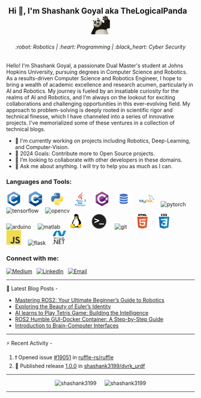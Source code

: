 <h2 align="center">Hi 👋, I'm Shashank Goyal aka TheLogicalPanda &nbsp;&nbsp; <img src="https://github.com/shashank3199/shashank3199/blob/master/.data/panda_waving.gif" width="50" height="50"/></h1>
<h6 align="center">:robot: Robotics | :heart: Programming | :black_heart: Cyber Security</h3>

Hello! I'm Shashank Goyal, a passionate Dual Master's student at Johns Hopkins University, pursuing degrees in Computer Science and Robotics. As a results-driven Computer Science and Robotics Engineer, I hope to bring a wealth of academic excellence and research acumen, particularly in AI and Robotics.
My journey is fueled by an insatiable curiosity for the realms of AI and Robotics, and I'm always on the lookout for exciting collaborations and challenging opportunities in this ever-evolving field.
My approach to problem-solving is deeply rooted in scientific rigor and technical finesse, which I have channeled into a series of innovative projects. I've memorialized some of these ventures in a collection of technical blogs.

- 🔭 I'm currently working on projects including Robotics, Deep-Learning, and Computer-Vision.
- 🥅 2024 Goals: Contribute more to Open Source projects.
- 🤝 I’m looking to collaborate with other developers in these domains.
- 💬 Ask me about anything. I will try to help you as much as I can.

### Languages and Tools:

<p align="left">
<img src="https://raw.githubusercontent.com/devicons/devicon/master/icons/c/c-original.svg" alt="c" width="40" height="40"/>&emsp;
<img src="https://raw.githubusercontent.com/devicons/devicon/master/icons/cplusplus/cplusplus-original.svg" alt="cplusplus" width="40" height="40"/>&emsp;
<img src="https://raw.githubusercontent.com/devicons/devicon/master/icons/python/python-original.svg" alt="python" width="40" height="40"/> &emsp;
<img src="https://raw.githubusercontent.com/devicons/devicon/master/icons/java/java-original.svg" alt="java" width="40" height="40"/>&emsp;
<img src="https://raw.githubusercontent.com/devicons/devicon/master/icons/csharp/csharp-original.svg" alt="csharp" width="40" height="40"/>&emsp; 
<img src="https://raw.githubusercontent.com/github/explore/80688e429a7d4ef2fca1e82350fe8e3517d3494d/topics/sql/sql.png" alt="sql" width="40" height="40"/> &emsp;
<img src="https://raw.githubusercontent.com/devicons/devicon/master/icons/mysql/mysql-original-wordmark.svg" alt="mysql" width="40" height="40"/>&emsp;
<img src="https://www.vectorlogo.zone/logos/pytorch/pytorch-icon.svg" alt="pytorch" width="40" height="40"/> &emsp;
<img src="https://www.vectorlogo.zone/logos/tensorflow/tensorflow-icon.svg" alt="tensorflow" width="40" height="40"/>&emsp;
<img src="https://www.vectorlogo.zone/logos/opencv/opencv-icon.svg" alt="opencv" width="40" height="40"/><br>
<img src="https://cdn.worldvectorlogo.com/logos/arduino-1.svg" alt="arduino" width="40" height="40"/>&emsp;
<img src="https://upload.wikimedia.org/wikipedia/commons/2/21/Matlab_Logo.png" alt="matlab" width="40" height="40"/> &emsp;
<img src="https://raw.githubusercontent.com/devicons/devicon/master/icons/linux/linux-original.svg" alt="linux" width="40" height="40"/> &emsp;
<img src="https://raw.githubusercontent.com/github/explore/80688e429a7d4ef2fca1e82350fe8e3517d3494d/topics/terminal/terminal.png" alt="bash" width="40" height="40"/> &emsp;
<img src="https://www.vectorlogo.zone/logos/git-scm/git-scm-icon.svg" alt="git" width="40" height="40"/> &emsp;
<img src="https://raw.githubusercontent.com/devicons/devicon/master/icons/html5/html5-original-wordmark.svg" alt="html5" width="40" height="40"/>&emsp;
<img src="https://raw.githubusercontent.com/devicons/devicon/master/icons/css3/css3-original-wordmark.svg" alt="css3" width="40" height="40"/> &emsp;
<img src="https://raw.githubusercontent.com/devicons/devicon/master/icons/javascript/javascript-original.svg" alt="javascript" width="40" height="40"/>&emsp;
<img src="https://www.vectorlogo.zone/logos/pocoo_flask/pocoo_flask-icon.svg" alt="flask" width="40" height="40"/>&emsp;
<img src="https://raw.githubusercontent.com/devicons/devicon/master/icons/dot-net/dot-net-original-wordmark.svg" alt="dotnet" width="40" height="40"/> &emsp;
</p>

### Connect with me:

<p align="left">
<a href="https://shashank-goyal-blogs.medium.com/" target="blank"><img src="https://img.shields.io/badge/Medium-%23000000.svg?style=for-the-badge&logo=Medium&logoColor=white" alt="Medium"/></a>&nbsp;&nbsp;
<a href="https://www.linkedin.com/in/shashank-goyal-361362168/" target="blank"><img src="https://img.shields.io/badge/LinkedIn-0077B5?style=for-the-badge&logo=linkedin&logoColor=white" alt="LinkedIn"/></a>&nbsp;&nbsp;
<a href="mailto:shashank3199@gmail.com" target="blank"><img src="https://img.shields.io/badge/Gmail-D14836?style=for-the-badge&logo=gmail&logoColor=white" alt="Email"/></a>
</p>

---
📕 Latest Blog Posts -
<!-- BLOG-POST-LIST:START -->
- [Mastering ROS2: Your Ultimate Beginner’s Guide to Robotics](https://shashank-goyal-blogs.medium.com/mastering-ros2-your-ultimate-beginners-guide-to-robotics-a72179db4c84?source=rss-e85e3a6012ba------2)
- [Exploring the Beauty of Euler’s Identity](https://shashank-goyal-blogs.medium.com/exploring-the-beauty-of-eulers-identity-7a42805520dd?source=rss-e85e3a6012ba------2)
- [AI learns to Play Tetris Game: Building the Intelligence](https://shashank-goyal-blogs.medium.com/ai-learns-to-play-tetris-game-building-the-intelligence-b6e1a7109ef6?source=rss-e85e3a6012ba------2)
- [ROS2 Humble GUI-Docker Container: A Step-by-Step Guide](https://shashank-goyal-blogs.medium.com/ros2-humble-gui-docker-container-a-step-by-step-guide-c541b73fe141?source=rss-e85e3a6012ba------2)
- [Introduction to Brain-Computer Interfaces](https://shashank-goyal-blogs.medium.com/introduction-to-brain-computer-interfaces-171f4e725bb4?source=rss-e85e3a6012ba------2)
<!-- BLOG-POST-LIST:END -->

---
:zap: Recent Activity -
<!--START_SECTION:activity-->
1. ❗ Opened issue [#19051](https://github.com/ruffle-rs/ruffle/issues/19051) in [ruffle-rs/ruffle](https://github.com/ruffle-rs/ruffle)
2. 🚀 Published release [1.0.0](https://github.com/shashank3199/dvrk_urdf/releases/tag/1.0.0) in [shashank3199/dvrk_urdf](https://github.com/shashank3199/dvrk_urdf)
<!--END_SECTION:activity-->

---

<p align="center">
<img src="https://github-readme-stats-id30r9ce5-shashank3199.vercel.app/api?username=shashank3199&show_icons=true&include_all_commits=true&count_private=true&hide=contribs&include_all_commits=true" alt="shashank3199" width="450"/>
  &emsp;
<img src="https://github-readme-stats-id30r9ce5-shashank3199.vercel.app/api/top-langs/?username=shashank3199&langs_count=10&layout=compact&hide=javascript,html&exclude_repo=github-readme-stats,Ctrl-C" alt="shashank3199" height="154.55"/>
</p>

---
